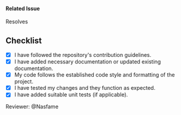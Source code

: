 #### Related Issue
Resolves  <!-- Type '#' and issues will show up -->
<!-- or describe the change--->


## Checklist
- [x] I have followed the repository's contribution guidelines.
- [x] I have added necessary documentation or updated existing documentation.
- [x] My code follows the established code style and formatting of the project.
- [x] I have tested my changes and they function as expected.
- [x] I have added suitable unit tests (if applicable).

<!--## Screenshots-->

<!--## Additional Information-->

Reviewer: @Nasfame